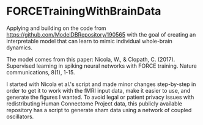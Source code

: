 # FORCETrainingWithBrainData
Applying and building on the code from https://github.com/ModelDBRepository/190565 with the goal of creating an interpretable model that can learn to mimic individual whole-brain dynamics.

The model comes from this paper:
Nicola, W., & Clopath, C. (2017).
Supervised learning in spiking neural networks with FORCE training.
Nature communications, 8(1), 1-15.

I started with Nicola et al.'s script and made minor changes step-by-step in order to get it to work with the fMRI input data, make it easier to use, and generate the figures I wanted.
To avoid legal or patient privacy issues with redistributing Human Connectome Project data, this publicly available repository has a script to generate sham data using a network of coupled oscillators.